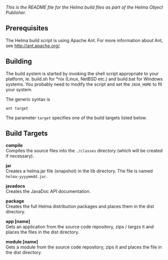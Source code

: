 _This is the README file for the Helma build files as part of the Helma Object Publisher._

## Prerequisites

The Helma build script is using Apache Ant. 
For more information about Ant, see <http://ant.apache.org/>.

## Building

The build system is started by invoking the shell script appropriate to your 
platform, ie. build.sh for *nix (Linux, NetBSD etc.) and build.bat for Windows 
systems. You probably need to modify the script and set the `JAVA_HOME` to fit your system.

The generic syntax is

    ant target

The parameter `target` specifies one of the build targets listed below.

## Build Targets

**compile**  
Compiles the source files into the `./classes` directory (which will be created if necessary).

**jar**  
Creates a helma.jar file (snapshot) in the lib directory. The file is named `helma-yyyymmdd.jar`.

**javadocs**  
Creates the JavaDoc API documentation.

**package**  
Creates the full Helma distribution packages and places them in the dist directory.

**app [name]**  
Gets an application from the source code repository, zips / targzs it and places the files in the dist directory.

**module [name]**  
Gets a module from the source code repository, zips it and places the file in the dist directory.
